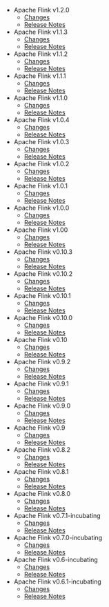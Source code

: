 
<!---
# Licensed to the Apache Software Foundation (ASF) under one
# or more contributor license agreements.  See the NOTICE file
# distributed with this work for additional information
# regarding copyright ownership.  The ASF licenses this file
# to you under the Apache License, Version 2.0 (the
# "License"); you may not use this file except in compliance
# with the License.  You may obtain a copy of the License at
#
#     http://www.apache.org/licenses/LICENSE-2.0
#
# Unless required by applicable law or agreed to in writing, software
# distributed under the License is distributed on an "AS IS" BASIS,
# WITHOUT WARRANTIES OR CONDITIONS OF ANY KIND, either express or implied.
# See the License for the specific language governing permissions and
# limitations under the License.
-->
* Apache Flink v1.2.0
    * [Changes](1.2.0/CHANGES.1.2.0.md)
    * [Release Notes](1.2.0/RELEASENOTES.1.2.0.md)
* Apache Flink v1.1.3
    * [Changes](1.1.3/CHANGES.1.1.3.md)
    * [Release Notes](1.1.3/RELEASENOTES.1.1.3.md)
* Apache Flink v1.1.2
    * [Changes](1.1.2/CHANGES.1.1.2.md)
    * [Release Notes](1.1.2/RELEASENOTES.1.1.2.md)
* Apache Flink v1.1.1
    * [Changes](1.1.1/CHANGES.1.1.1.md)
    * [Release Notes](1.1.1/RELEASENOTES.1.1.1.md)
* Apache Flink v1.1.0
    * [Changes](1.1.0/CHANGES.1.1.0.md)
    * [Release Notes](1.1.0/RELEASENOTES.1.1.0.md)
* Apache Flink v1.0.4
    * [Changes](1.0.4/CHANGES.1.0.4.md)
    * [Release Notes](1.0.4/RELEASENOTES.1.0.4.md)
* Apache Flink v1.0.3
    * [Changes](1.0.3/CHANGES.1.0.3.md)
    * [Release Notes](1.0.3/RELEASENOTES.1.0.3.md)
* Apache Flink v1.0.2
    * [Changes](1.0.2/CHANGES.1.0.2.md)
    * [Release Notes](1.0.2/RELEASENOTES.1.0.2.md)
* Apache Flink v1.0.1
    * [Changes](1.0.1/CHANGES.1.0.1.md)
    * [Release Notes](1.0.1/RELEASENOTES.1.0.1.md)
* Apache Flink v1.0.0
    * [Changes](1.0.0/CHANGES.1.0.0.md)
    * [Release Notes](1.0.0/RELEASENOTES.1.0.0.md)
* Apache Flink v1.00
    * [Changes](1.00/CHANGES.1.00.md)
    * [Release Notes](1.00/RELEASENOTES.1.00.md)
* Apache Flink v0.10.3
    * [Changes](0.10.3/CHANGES.0.10.3.md)
    * [Release Notes](0.10.3/RELEASENOTES.0.10.3.md)
* Apache Flink v0.10.2
    * [Changes](0.10.2/CHANGES.0.10.2.md)
    * [Release Notes](0.10.2/RELEASENOTES.0.10.2.md)
* Apache Flink v0.10.1
    * [Changes](0.10.1/CHANGES.0.10.1.md)
    * [Release Notes](0.10.1/RELEASENOTES.0.10.1.md)
* Apache Flink v0.10.0
    * [Changes](0.10.0/CHANGES.0.10.0.md)
    * [Release Notes](0.10.0/RELEASENOTES.0.10.0.md)
* Apache Flink v0.10
    * [Changes](0.10/CHANGES.0.10.md)
    * [Release Notes](0.10/RELEASENOTES.0.10.md)
* Apache Flink v0.9.2
    * [Changes](0.9.2/CHANGES.0.9.2.md)
    * [Release Notes](0.9.2/RELEASENOTES.0.9.2.md)
* Apache Flink v0.9.1
    * [Changes](0.9.1/CHANGES.0.9.1.md)
    * [Release Notes](0.9.1/RELEASENOTES.0.9.1.md)
* Apache Flink v0.9.0
    * [Changes](0.9.0/CHANGES.0.9.0.md)
    * [Release Notes](0.9.0/RELEASENOTES.0.9.0.md)
* Apache Flink v0.9
    * [Changes](0.9/CHANGES.0.9.md)
    * [Release Notes](0.9/RELEASENOTES.0.9.md)
* Apache Flink v0.8.2
    * [Changes](0.8.2/CHANGES.0.8.2.md)
    * [Release Notes](0.8.2/RELEASENOTES.0.8.2.md)
* Apache Flink v0.8.1
    * [Changes](0.8.1/CHANGES.0.8.1.md)
    * [Release Notes](0.8.1/RELEASENOTES.0.8.1.md)
* Apache Flink v0.8.0
    * [Changes](0.8.0/CHANGES.0.8.0.md)
    * [Release Notes](0.8.0/RELEASENOTES.0.8.0.md)
* Apache Flink v0.7.1-incubating
    * [Changes](0.7.1-incubating/CHANGES.0.7.1-incubating.md)
    * [Release Notes](0.7.1-incubating/RELEASENOTES.0.7.1-incubating.md)
* Apache Flink v0.7.0-incubating
    * [Changes](0.7.0-incubating/CHANGES.0.7.0-incubating.md)
    * [Release Notes](0.7.0-incubating/RELEASENOTES.0.7.0-incubating.md)
* Apache Flink v0.6-incubating
    * [Changes](0.6-incubating/CHANGES.0.6-incubating.md)
    * [Release Notes](0.6-incubating/RELEASENOTES.0.6-incubating.md)
* Apache Flink v0.6.1-incubating
    * [Changes](0.6.1-incubating/CHANGES.0.6.1-incubating.md)
    * [Release Notes](0.6.1-incubating/RELEASENOTES.0.6.1-incubating.md)
